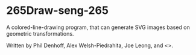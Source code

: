 # 265Draw-seng-265

A colored-line-drawing program, that can generate SVG images based on geometric transformations.

Written by Phil Denhoff, Alex Welsh-Piedrahita, Joe Leong, and <>.
